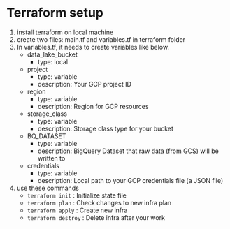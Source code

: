 # Terraform setup
1. install terraform on local machine
2. create two files: main.tf and variables.tf in terraform folder
3. In variables.tf, it needs to create variables like below.
    * data_lake_bucket
        * type: local
    * project
        * type: variable
        * description: Your GCP project ID
    * region
        * type: variable
        * description: Region for GCP resources
    * storage_class
        * type: variable
        * description: Storage class type for your bucket
    * BQ_DATASET
        * type: variable
        * description: BigQuery Dataset that raw data (from GCS) will be written to
    * credentials
        * type: variable
        * description: Local path to your GCP credentials file (a JSON file)
4. use these commands 
    * ```terraform init``` : Initialize state file
    * ```terraform plan``` : Check changes to new infra plan
    * ```terraform apply``` : Create new infra
    * ```terraform destroy``` : Delete infra after your work

